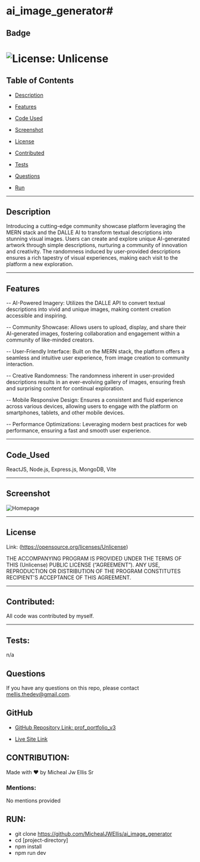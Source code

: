 # ai_image_generator# 

## Badge

# ![License: Unlicense](https://img.shields.io/badge/license-Unlicense-blue.svg)

## Table of Contents

-   [Description](#description)

-   [Features](#features)

-   [Code Used](#code_used)

-   [Screenshot](#screenshot)

-   [License](#license)

-   [Contributed](#contributed)

-   [Tests](#tests)

-   [Questions](#questions)

-   [Run](#run)

---

## Description

Introducing a cutting-edge community showcase platform leveraging the MERN stack and the DALLE AI to transform textual descriptions into stunning visual images. Users can create and explore unique AI-generated artwork through simple descriptions, nurturing a community of innovation and creativity. The randomness induced by user-provided descriptions ensures a rich tapestry of visual experiences, making each visit to the platform a new exploration.

---

## Features

-- AI-Powered Imagery: Utilizes the DALLE API to convert textual descriptions into vivid and unique images, making content creation accessible and inspiring.

-- Community Showcase: Allows users to upload, display, and share their AI-generated images, fostering collaboration and engagement within a community of like-minded creators.

-- User-Friendly Interface: Built on the MERN stack, the platform offers a seamless and intuitive user experience, from image creation to community interaction.

-- Creative Randomness: The randomness inherent in user-provided descriptions results in an ever-evolving gallery of images, ensuring fresh and surprising content for continual exploration.

-- Mobile Responsive Design: Ensures a consistent and fluid experience across various devices, allowing users to engage with the platform on smartphones, tablets, and other mobile devices.

-- Performance Optimizations: Leveraging modern best practices for web performance, ensuring a fast and smooth user experience.

---

## Code_Used

ReactJS, Node.js, Express.js, MongoDB, Vite

---

## Screenshot

![Homepage](https://github.com/MichealJWEllis/ai_image_generator/assets/76069321/c9e4869c-33da-4892-83c3-1d6bf2fbcfc7)

---

## License

Link: (https://opensource.org/licenses/Unlicense)

THE ACCOMPANYING PROGRAM IS PROVIDED UNDER THE TERMS OF THIS (Unlicense) PUBLIC LICENSE (“AGREEMENT”). ANY USE, REPRODUCTION OR DISTRIBUTION OF THE PROGRAM CONSTITUTES RECIPIENT'S ACCEPTANCE OF THIS AGREEMENT.

---

## Contributed:

All code was contributed by myself.

---

## Tests:

n/a

## Questions

If you have any questions on this repo, please contact mellis.thedev@gmail.com.

## GitHub

-   [GitHub Repository Link: prof_portfolio_v3](https://github.com/MichealJWEllis/ai_image_generator)

-   [Live Site Link](https://aigenerator.michealjwellis.com)

## CONTRIBUTION:

Made with ❤️ by Micheal Jw Ellis Sr

### Mentions:

No mentions provided

## RUN:

-   git clone https://github.com/MichealJWEllis/ai_image_generator
-   cd [project-directory]
-   npm install
-   npm run dev
